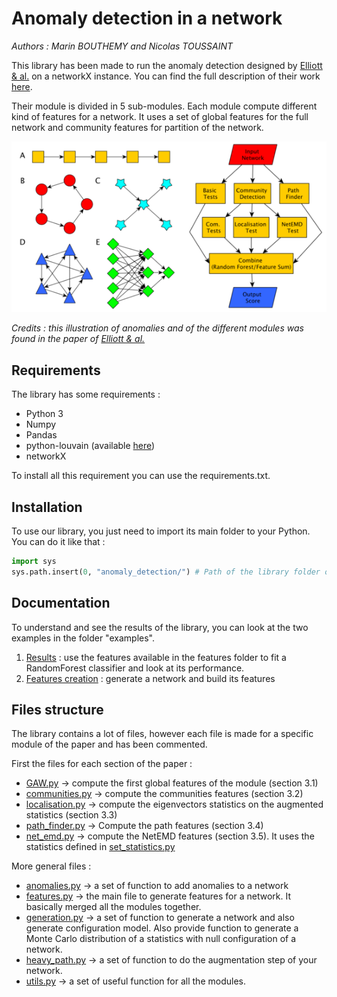 # Anomaly detection in a network
*Authors : Marin BOUTHEMY and Nicolas TOUSSAINT*

This library has been made to run the anomaly detection designed by [Elliott & al.](https://arxiv.org/pdf/1901.00402.pdf) on a networkX instance. You can find the full description of their work [here](https://arxiv.org/pdf/1901.00402.pdf).

Their module is divided in 5 sub-modules. Each module compute different kind of features for a network. It uses a set of global features for the full network and community features for partition of the network.

![alt text](https://github.com/Marin35/Anomaly-detection-ENSAE/raw/master/docs/schema.png)

*Credits : this illustration of anomalies and of the different modules was found in the paper of [Elliott & al.](https://arxiv.org/pdf/1901.00402.pdf)*

## Requirements
The library has some requirements :
 - Python 3
 - Numpy
 - Pandas
 - python-louvain (available [here](https://github.com/taynaud/python-louvain))
 - networkX

To install all this requirement you can use the requirements.txt.

## Installation
To use our library, you just need to import its main folder to your Python. You can do it like that :
```python
import sys
sys.path.insert(0, "anomaly_detection/") # Path of the library folder on your computer
```

## Documentation
To understand and see the results of the library, you can look at the two examples in the folder "examples".  

 1. [Results](https://github.com/Marin35/Anomaly-detection-ENSAE/blob/master/Results.ipynb) : use the features available in the features folder to fit a RandomForest classifier and look at its performance.
 2. [Features creation](#) : generate a network and build its features

## Files structure
The library contains a lot of files, however each file is made for a specific module of the paper and has been commented.

First the files for each section of the paper :
 - [GAW.py](https://github.com/Marin35/Anomaly-detection-ENSAE/blob/master/anomaly_detection/GAW.py) -> compute the first global features of the module (section 3.1)
 - [communities.py](https://github.com/Marin35/Anomaly-detection-ENSAE/blob/master/anomaly_detection/communities.py) -> compute the communities features (section 3.2)
 - [localisation.py](https://github.com/Marin35/Anomaly-detection-ENSAE/blob/master/anomaly_detection/localisation.py) -> compute the eigenvectors statistics on the augmented statistics (section 3.3)
 - [path_finder.py](https://github.com/Marin35/Anomaly-detection-ENSAE/blob/master/anomaly_detection/path_finder.py) -> Compute the path features (section 3.4)
 - [net_emd.py](https://github.com/Marin35/Anomaly-detection-ENSAE/blob/master/anomaly_detection/net_emd.py) -> compute the NetEMD features (section 3.5). It uses the statistics defined in [set_statistics.py](https://github.com/Marin35/Anomaly-detection-ENSAE/blob/master/anomaly_detection/set_statistics.py)

More general files :
 - [anomalies.py](https://github.com/Marin35/Anomaly-detection-ENSAE/blob/master/anomaly_detection/anomalies.py) -> a set of function to add anomalies to a network
 - [features.py](https://github.com/Marin35/Anomaly-detection-ENSAE/blob/master/anomaly_detection/features.py) -> the main file to generate features for a network. It basically merged all the modules together.
 - [generation.py](https://github.com/Marin35/Anomaly-detection-ENSAE/blob/master/anomaly_detection/generation.py) -> a set of function to generate a network and also generate configuration model. Also provide function to generate a Monte Carlo distribution of a statistics with null configuration of a network.
 - [heavy_path.py](https://github.com/Marin35/Anomaly-detection-ENSAE/blob/master/anomaly_detection/heavy_path.py) -> a set of function to do the augmentation step of your network.
 - [utils.py](https://github.com/Marin35/Anomaly-detection-ENSAE/blob/master/anomaly_detection/utils.py) -> a set of useful function for all the modules.
